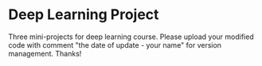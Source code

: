 # Deep Learning Project

Three mini-projects for deep learning course.  Please upload your modified code with comment "the date of update - your name" for version management. Thanks!